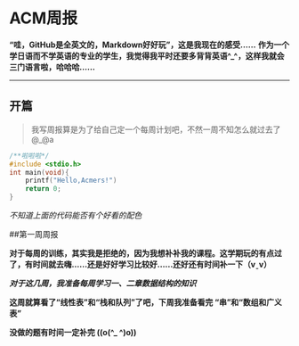 # ACM周报


**“哇，GitHub是全英文的，Markdown好好玩”，这是我现在的感受……**
**作为一个学日语而不学英语的专业的学生，我觉得我平时还要多背背英语^_^，这样我就会三门语言啦，哈哈哈……**

-------------------



## 开篇

>我写周报算是为了给自己定一个每周计划吧，不然一周不知怎么就过去了@_@a

``` cpp
/**啦啦啦*/
#include <stdio.h>
int main(void){
    printf("Hello,Acmers!")
    return 0;
}
```


*不知道上面的代码能否有个好看的配色*


##第一周周报

**对于每周的训练，其实我是拒绝的，因为我想补补我的课程。这学期玩的有点过了，有时间就去嗨……还是好好学习比较好……还好还有时间补一下（vˍv）**

***对于这几周，我准备每周学习一、二章数据结构的知识***

**这周就算看了“线性表”和“栈和队列”了吧，下周我准备看完 “串”和“数组和广义表”**

**没做的题有时间一定补完  ((o(^_ ^)o))**
